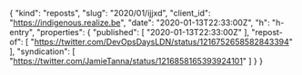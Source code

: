 {
  "kind": "reposts",
  "slug": "2020/01/ijjxd",
  "client_id": "https://indigenous.realize.be",
  "date": "2020-01-13T22:33:00Z",
  "h": "h-entry",
  "properties": {
    "published": [
      "2020-01-13T22:33:00Z"
    ],
    "repost-of": [
      "https://twitter.com/DevOpsDaysLDN/status/1216752658582843394"
    ],
    "syndication": [
      "https://twitter.com/JamieTanna/status/1216858165393924101"
    ]
  }
}
